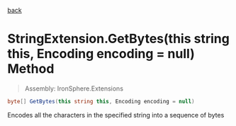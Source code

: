 ﻿

[back](/IronSphere.Extensions/types/StringExtension)

# StringExtension.GetBytes(this string this, Encoding encoding = null) Method

> Assembly: IronSphere.Extensions

```csharp
byte[] GetBytes(this string this, Encoding encoding = null)
```

Encodes all the characters in the specified string into a sequence of bytes

 